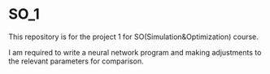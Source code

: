 # SO_1

This repository is for the project 1 for SO(Simulation&Optimization) course.

I am required to write a neural network program and making adjustments to the relevant parameters for comparison.
